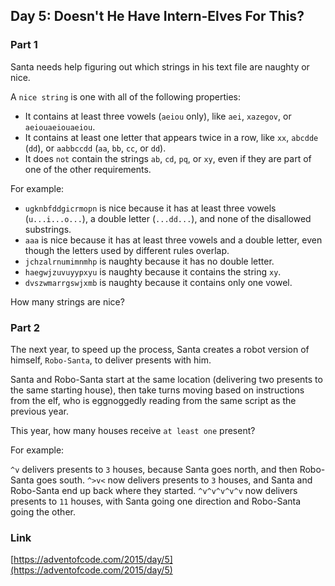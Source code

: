 ## Day 5: Doesn't He Have Intern-Elves For This?

### Part 1

Santa needs help figuring out which strings in his text file are naughty or nice.

A `nice string` is one with all of the following properties:

- It contains at least three vowels (`aeiou` only), like `aei`, `xazegov`, or `aeiouaeiouaeiou`.
- It contains at least one letter that appears twice in a row, like `xx`, `abcdde` (`dd`), or `aabbccdd` (`aa`, `bb`,
  `cc`, or `dd`).
- It does `not` contain the strings `ab`, `cd`, `pq`, or `xy`, even if they are part of one of the other requirements.

For example:

- `ugknbfddgicrmopn` is nice because it has at least three vowels (`u...i...o...`), a double letter (`...dd...`), and
  none of the disallowed substrings.
- `aaa` is nice because it has at least three vowels and a double letter, even though the letters used by different
  rules overlap.
- `jchzalrnumimnmhp` is naughty because it has no double letter.
- `haegwjzuvuyypxyu` is naughty because it contains the string `xy`.
- `dvszwmarrgswjxmb` is naughty because it contains only one vowel.

How many strings are nice?

### Part 2

The next year, to speed up the process, Santa creates a robot version of himself, `Robo-Santa`, to deliver presents with
him.

Santa and Robo-Santa start at the same location (delivering two presents to the same starting house), then take turns
moving based on instructions from the elf, who is eggnoggedly reading from the same script as the previous year.

This year, how many houses receive `at least one` present?

For example:

`^v` delivers presents to `3` houses, because Santa goes north, and then Robo-Santa goes south.
`^>v<` now delivers presents to `3` houses, and Santa and Robo-Santa end up back where they started.
`^v^v^v^v^v` now delivers presents to `11` houses, with Santa going one direction and Robo-Santa going the other.

### Link

[https://adventofcode.com/2015/day/5](https://adventofcode.com/2015/day/5)
